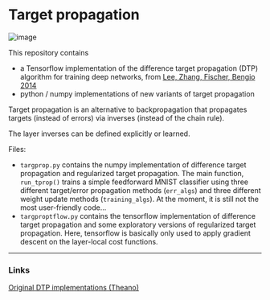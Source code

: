 # Target propagation

![image](https://cloud.githubusercontent.com/assets/7425776/22083370/db10a78a-dd99-11e6-9b98-5d04b201bd64.png)

This repository contains

* a Tensorflow implementation of the difference target propagation (DTP) algorithm for training deep networks, from [Lee, Zhang, Fischer, Bengio 2014](https://arxiv.org/abs/1412.7525)
* python / numpy implementations of new variants of target propagation

Target propagation is an alternative to backpropagation that propagates targets (instead of errors) via inverses (instead of the chain rule).

The layer inverses can be defined explicitly or learned.

Files:
- `targprop.py` contains the numpy implementation of difference target propagation and regularized target propagation. The main function, `run_tprop()` trains a simple feedforward MNIST classifier using three different target/error propagation methods (`err_algs`) and three different weight update methods (`training_algs`). At the moment, it is still not the most user-friendly code...
- `targproptflow.py` contains the tensorflow implementation of difference target propagation and some exploratory versions of regularized target propagation. Here, tensorflow is basically only used to apply gradient descent on the layer-local cost functions.

-----------

### Links

[Original DTP implementations (Theano)](https://github.com/donghyunlee/dtp)